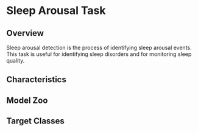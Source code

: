 # Sleep Arousal Task

## <span class="sk-h2-span">Overview</span>

Sleep arousal detection is the process of identifying sleep arousal events. This task is useful for identifying sleep disorders and for monitoring sleep quality.

## <span class="sk-h2-span">Characteristics</span>

## <span class="sk-h2-span">Model Zoo</span>

## <span class="sk-h2-span">Target Classes</span>
